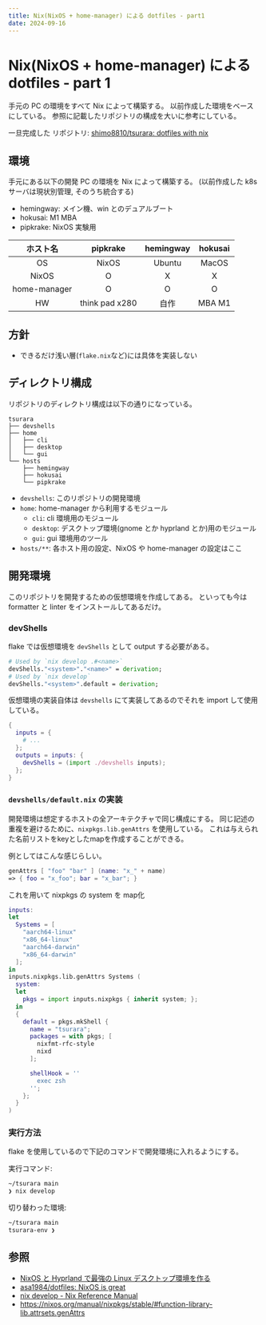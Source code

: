 ```yaml
---
title: Nix(NixOS + home-manager) による dotfiles - part1
date: 2024-09-16
---
```


# Nix(NixOS + home-manager) による dotfiles - part 1

手元の PC の環境をすべて Nix によって構築する。
以前作成した環境をベースにしている。
参照に記載したリポジトリの構成を大いに参考にしている。

一旦完成した リポジトリ: [shimo8810/tsurara: dotfiles with nix](https://github.com/shimo8810/tsurara)

## 環境

手元にある以下の開発 PC の環境を Nix によって構築する。
(以前作成した k8s サーバは現状別管理, そのうち統合する)

- hemingway: メイン機、win とのデュアルブート
- hokusai: M1 MBA
- pipkrake: NixOS 実験用

|   ホスト名   |    pipkrake    | hemingway | hokusai |
| :----------: | :------------: | :-------: | :-----: |
|      OS      |     NixOS      |  Ubuntu   |  MacOS  |
|    NixOS     |       O        |     X     |    X    |
| home-manager |       O        |     O     |    O    |
|      HW      | think pad x280 |   自作    | MBA M1  |

## 方針

- できるだけ浅い層(`flake.nix`など)には具体を実装しない

## ディレクトリ構成

リポジトリのディレクトリ構成は以下の通りになっている。

```shellscript
tsurara
├── devshells
├── home
│   ├── cli
│   ├── desktop
│   └── gui
└── hosts
    ├── hemingway
    ├── hokusai
    └── pipkrake
```

- `devshells`: このリポジトリの開発環境
- `home`: home-manager から利用するモジュール
  - `cli`: cli 環境用のモジュール
  - `desktop`: デスクトップ環境(gnome とか hyprland とか)用のモジュール
  - `gui`: gui 環境用のツール
- `hosts/**`: 各ホスト用の設定、NixOS や home-manager の設定はここ

## 開発環境

このリポジトリを開発するための仮想環境を作成してある。
といっても今は formatter と linter をインストールしてあるだけ。

### devShells

flake では仮想環境を `devShells` として output する必要がある。

```nix
# Used by `nix develop .#<name>`
devShells."<system>"."<name>" = derivation;
# Used by `nix develop`
devShells."<system>".default = derivation;
```

仮想環境の実装自体は `devshells` にて実装してあるのでそれを import して使用している。

```nix
{
  inputs = {
    # ...
  };
  outputs = inputs: {
    devShells = (import ./devshells inputs);
  };
}
```

### `devshells/default.nix` の実装
開発環境は想定するホストの全アーキテクチャで同じ構成にする。
同じ記述の重複を避けるために、`nixpkgs.lib.genAttrs` を使用している。
これは与えられた名前リストをkeyとしたmapを作成することができる。

例としてはこんな感じらしい。
```nix
genAttrs [ "foo" "bar" ] (name: "x_" + name)
=> { foo = "x_foo"; bar = "x_bar"; }
```

これを用いて nixpkgs の system を map化

```nix
inputs:
let
  Systems = [
    "aarch64-linux"
    "x86_64-linux"
    "aarch64-darwin"
    "x86_64-darwin"
  ];
in
inputs.nixpkgs.lib.genAttrs Systems (
  system:
  let
    pkgs = import inputs.nixpkgs { inherit system; };
  in
  {
    default = pkgs.mkShell {
      name = "tsurara";
      packages = with pkgs; [
        nixfmt-rfc-style
        nixd
      ];

      shellHook = ''
        exec zsh
      '';
    };
  }
)
```

### 実行方法

flake を使用しているので下記のコマンドで開発環境に入れるようにする。

実行コマンド:

```bash
~/tsurara main
❯ nix develop
```

切り替わった環境:

```bash
~/tsurara main
tsurara-env ❯
```

## 参照

- [NixOS と Hyprland で最強の Linux デスクトップ環境を作る
  ](https://zenn.dev/asa1984/scraps/e4d8b9947d8351)
- [asa1984/dotfiles: NixOS is great](https://github.com/asa1984/dotfiles)
- [nix develop - Nix Reference Manual](https://nix.dev/manual/nix/2.18/command-ref/new-cli/nix3-develop)
- https://nixos.org/manual/nixpkgs/stable/#function-library-lib.attrsets.genAttrs